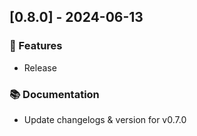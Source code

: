 ## [0.8.0] - 2024-06-13

### 🚀 Features

- Release

### 📚 Documentation

- Update changelogs & version for v0.7.0

